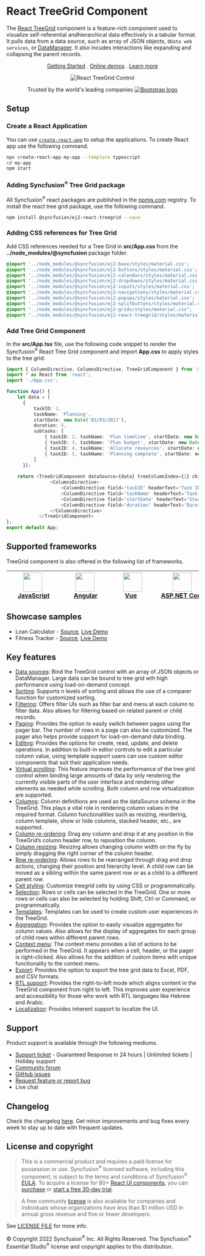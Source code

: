 # React TreeGrid Component

The [React TreeGrid](https://www.syncfusion.com/react-components/react-tree-grid?utm_source=npm&utm_medium=listing&utm_campaign=react-treegrid-npm) component is a feature-rich component used to visualize self-referential andhierarchical data effectively in a tabular format. It pulls data from a data source, such as array of JSON objects, `OData web services`, or [DataManager](https://ej2.syncfusion.com/react/documentation/data/data-binding/). It also incudes interactions like expanding and collapsing the parent records.

<p align="center">
  <a href="https://ej2.syncfusion.com/react/documentation/treegrid/getting-started/?utm_source=npm&utm_medium=listing&utm_campaign=react-treegrid-npm">Getting Started</a> . 
  <a href="https://ej2.syncfusion.com/react/demos/?utm_source=npm&utm_medium=listing&utm_campaign=react-treegrid-npm#/bootstrap5/treegrid/treegrid-overview">Online demos</a> . 
  <a href="https://www.syncfusion.com/react-components/react-tree-grid?utm_source=npm&utm_medium=listing&utm_campaign=react-treegrid-npm">Learn more</a>
</p>

<p align="center">
<img alt="React TreeGrid Control" src="https://raw.githubusercontent.com/SyncfusionExamples/nuget-img/master/react/react-treegrid.png"> </p>

<p align="center">
Trusted by the world's leading companies
  <a href="https://www.syncfusion.com">
    <img src="https://raw.githubusercontent.com/SyncfusionExamples/nuget-img/master/syncfusion/syncfusion-trusted-companies.webp" alt="Bootstrap logo">
  </a>
</p>

## Setup

### Create a React Application

You can use [`create-react-app`](https://github.com/facebookincubator/create-react-app) to setup the applications. To create React app use the following command.

```bash
npx create-react-app my-app --template typescript
cd my-app
npm start
```

### Adding Syncfusion<sup>®</sup> Tree Grid package

All Syncfusion<sup>®</sup> react packages are published in the [npmjs.com](https://www.npmjs.com/~syncfusionorg) registry. To install the react tree grid package, use the following command.

```bash
npm install @syncfusion/ej2-react-treegrid --save
```

### Adding CSS references for Tree Grid

Add CSS references needed for a Tree Grid in **src/App.css** from the **../node_modules/@syncfusion** package folder.

```css
@import '../node_modules/@syncfusion/ej2-base/styles/material.css';  
@import '../node_modules/@syncfusion/ej2-buttons/styles/material.css';  
@import '../node_modules/@syncfusion/ej2-calendars/styles/material.css';  
@import '../node_modules/@syncfusion/ej2-dropdowns/styles/material.css';  
@import '../node_modules/@syncfusion/ej2-inputs/styles/material.css';  
@import '../node_modules/@syncfusion/ej2-navigations/styles/material.css';
@import '../node_modules/@syncfusion/ej2-popups/styles/material.css';
@import '../node_modules/@syncfusion/ej2-splitbuttons/styles/material.css';
@import "../node_modules/@syncfusion/ej2-grids/styles/material.css";
@import "../node_modules/@syncfusion/ej2-react-treegrid/styles/material.css";
```

### Add Tree Grid Component

In the **src/App.tsx** file, use the following code snippet to render the Syncfusion<sup>®</sup> React Tree Grid component and import **App.css** to apply styles to the tree grid:

```typescript
import { ColumnDirective, ColumnsDirective, TreeGridComponent } from '@syncfusion/ej2-react-treegrid';
import * as React from 'react';
import './App.css';

function App() {
    let data = [
      {
          taskID: 1,
          taskName: 'Planning',
          startDate: new Date('02/03/2017'),
          duration: 5,
          subtasks: [
              { taskID: 2, taskName: 'Plan timeline', startDate: new Date('02/03/2017'), duration: 5 },
              { taskID: 3, taskName: 'Plan budget', startDate: new Date('02/03/2017'), duration: 5 },
              { taskID: 4, taskName: 'Allocate resources', startDate: new Date('02/03/2017'), duration: 5 },
              { taskID: 5, taskName: 'Planning complete', startDate: new Date('02/07/2017'), duration: 0 }
          ]
      }];
        
    return <TreeGridComponent dataSource={data} treeColumnIndex={1} childMapping= 'subtasks'>
                <ColumnsDirective>
                    <ColumnDirective field='taskID' headerText='Task ID' width='90' textAlign='Right'/>
                    <ColumnDirective field='taskName' headerText='Task Name' width='180'/>
                    <ColumnDirective field='startDate' headerText='Start Date' width='90' format='yMd' textAlign='Right' type='date'/>
                    <ColumnDirective field='duration' headerText='Duration' width='80' textAlign='Right'/>
                </ColumnsDirective>
            </TreeGridComponent>
};
export default App;

```

## Supported frameworks

TreeGrid component is also offered in the following list of frameworks.

| [<img src="https://ej2.syncfusion.com/github/images/js.svg" height="50" />](https://www.syncfusion.com/javascript-ui-controls?utm_medium=listing&utm_source=github)<br/>&nbsp;&nbsp;&nbsp;&nbsp;&nbsp;[JavaScript](https://www.syncfusion.com/javascript-ui-controls?utm_medium=listing&utm_source=github)&nbsp;&nbsp;&nbsp;&nbsp; | [<img src="https://ej2.syncfusion.com/github/images/angular.svg"  height="50" />](https://www.syncfusion.com/angular-components/?utm_medium=listing&utm_source=github)<br/>&nbsp;&nbsp;&nbsp;&nbsp;&nbsp;&nbsp;&nbsp;[Angular](https://www.syncfusion.com/angular-components/?utm_medium=listing&utm_source=github)&nbsp;&nbsp;&nbsp;&nbsp;&nbsp;&nbsp; | [<img src="https://ej2.syncfusion.com/github/images/vue.svg" height="50" />](https://www.syncfusion.com/vue-ui-components?utm_medium=listing&utm_source=github)<br/>&nbsp;&nbsp;&nbsp;&nbsp;&nbsp;&nbsp;&nbsp;[Vue](https://www.syncfusion.com/vue-ui-components?utm_medium=listing&utm_source=github)&nbsp;&nbsp;&nbsp;&nbsp;&nbsp;&nbsp;&nbsp;&nbsp;&nbsp; | [<img src="https://ej2.syncfusion.com/github/images/netcore.svg" height="50" />](https://www.syncfusion.com/aspnet-core-ui-controls?utm_medium=listing&utm_source=github)<br/>&nbsp;&nbsp;[ASP.NET&nbsp;Core](https://www.syncfusion.com/aspnet-core-ui-controls?utm_medium=listing&utm_source=github)&nbsp;&nbsp; | [<img src="https://ej2.syncfusion.com/github/images/netmvc.svg" height="50" />](https://www.syncfusion.com/aspnet-mvc-ui-controls?utm_medium=listing&utm_source=github)<br/>&nbsp;&nbsp;[ASP.NET&nbsp;MVC](https://www.syncfusion.com/aspnet-mvc-ui-controls?utm_medium=listing&utm_source=github)&nbsp;&nbsp; | 
| :-----: | :-----: | :-----: | :-----: | :-----: |

## Showcase samples

* Loan Calculator - [Source](https://github.com/syncfusion/ej2-showcase-react-loan-calculator), [Live Demo](https://ej2.syncfusion.com/showcase/react/loancalculator/?utm_source=npm&utm_medium=listing&utm_campaign=react-treegrid-npm#/default)
* Fitness Tracker - [Source](https://github.com/SyncfusionExamples/showcase-react-health-tracker-dashboard-demo), [Live Demo](https://ej2.syncfusion.com/showcase/react/fitness-tracker-app/)

## Key features

* [Data sources](https://ej2.syncfusion.com/react/demos/?utm_source=npm&utm_campaign=react-treegrid-npm#/bootstrap5/treegrid/localdata): Bind the TreeGrid control with an array of JSON objects or DataManager. Large data can be bound to tree grid wth high performance using load-on-demand concept.
* [Sorting](https://ej2.syncfusion.com/react/demos/?utm_source=npm&utm_campaign=react-treegrid-npm#/bootstrap5/treegrid/sorting): Supports n levels of sorting and allows the use of a comparer function for customized sorting.
* [Filtering](https://ej2.syncfusion.com/react/demos/?utm_source=npm&utm_campaign=react-treegrid-npm#/bootstrap5/treegrid/filter-menu): Offers filter UIs such as filter bar and menu at each column to filter data. Also allows for filtering based on related parent or child records.
* [Paging](https://ej2.syncfusion.com/react/demos/?utm_source=npm&utm_campaign=react-treegrid-npm#/bootstrap5/treegrid/pagingapi): Provides the option to easily switch between pages using the pager bar. The number of rows in a page can also be customized. The pager also helps provide support for load-on-demand data binding.
* [Editing](https://ej2.syncfusion.com/react/demos/?utm_source=npm&utm_campaign=react-treegrid-npm#/bootstrap5/treegrid/inline-editing): Provides the options for create, read, update, and delete operations. In addition to built-in editor controls to edit a particular column value, using template support users can use custom editor components that suit their application needs.
* [Virtual scrolling](https://ej2.syncfusion.com/react/demos/?utm_source=npm&utm_campaign=react-treegrid-npm#/bootstrap5/treegrid/virtualscrolling): This feature improves the performance of the tree grid control when binding large amounts of data by only rendering the currently visible parts of the user interface and rendering other elements as needed while scrolling. Both column and row virtualization are supported. 
* [Columns](https://ej2.syncfusion.com/react/demos/?utm_source=npm&utm_campaign=react-treegrid-npm#/bootstrap5/treegrid/columnformatting): Column definitions are used as the dataSource schema in the TreeGrid. This plays a vital role in rendering column values in the required format. Column functionalities such as resizing, reordering, column template, show or hide columns, stacked header, etc., are supported.
* [Column re-ordering](https://ej2.syncfusion.com/react/demos/?utm_source=npm&utm_campaign=react-treegrid-npm#/bootstrap5/treegrid/reorder): Drag any column and drop it at any position in the TreeGrid’s column header row, to reposition the column.
* [Column resizing](https://ej2.syncfusion.com/react/documentation/treegrid/columns/column-resizing/): Resizing allows changing column width on the fly by simply dragging the right corner of the column header.
* [Row re-ordering](https://ej2.syncfusion.com/react/demos/?utm_source=npm&utm_campaign=react-treegrid-npm#/bootstrap5/treegrid/drag-drop): Allows rows to be rearranged through drag and drop actions, changing their position and hierarchy level. A child row can be moved as a sibling within the same parent row or as a child to a different parent row.
* [Cell styling](https://ej2.syncfusion.com/react/demos/?utm_source=npm&utm_campaign=react-treegrid-npm#/bootstrap5/treegrid/conditionalformatting): Customize treegrid cells by using CSS or programmatically.
* [Selection](https://ej2.syncfusion.com/react/demos/?utm_source=npm&utm_campaign=react-treegrid-npm#/bootstrap5/treegrid/selectionapi): Rows or cells can be selected in the TreeGrid. One or more rows or cells can also be selected by holding Shift, Ctrl or Command, or programmatically.
* [Templates](https://ej2.syncfusion.com/react/demos/?utm_source=npm&utm_campaign=react-treegrid-npm#/bootstrap5/treegrid/columntemplate): Templates can be used to create custom user experiences in the TreeGrid.
* [Aggregation](https://ej2.syncfusion.com/react/demos/?utm_source=npm&utm_campaign=react-treegrid-npm#/bootstrap5/treegrid/aggregate-default): Provides the option to easily visualize aggregates for column values. Also allows for the display of aggregates for each group of child rows within different parent rows.
* [Context menu](https://ej2.syncfusion.com/react/demos/?utm_source=npm&utm_campaign=react-treegrid-npm#/bootstrap5/treegrid/contextmenu): The context menu provides a list of actions to be performed in the TreeGrid. It appears when a cell, header, or the pager is right-clicked. Also allows for the addition of custom items with unique functionality to the context menu.
* [Export](https://ej2.syncfusion.com/react/demos/?utm_source=npm&utm_campaign=react-treegrid-npm#/bootstrap5/treegrid/export): Provides the option to export the tree grid data to Excel, PDF, and CSV formats.
* [RTL support](https://ej2.syncfusion.com/react/documentation/treegrid/global-local/#right-to-left-rtl): Provides the right-to-left mode which aligns content in the TreeGrid component from right to left. This improves user experience and accessibility for those who work with RTL languages like Hebrew and Arabic.
* [Localization](https://ej2.syncfusion.com/react/documentation/treegrid/global-local/#localization): Provides inherent support to localize the UI.

## Support

Product support is available through the following mediums.

* [Support ticket](https://support.syncfusion.com/support/tickets/create) - Guaranteed Response in 24 hours | Unlimited tickets | Holiday support
* [Community forum](https://www.syncfusion.com/forums/react-js2?utm_source=npm&utm_medium=listing&utm_campaign=react-treegrid-npm)
* [GitHub issues](https://github.com/syncfusion/ej2-react-ui-components/issues/new)
* [Request feature or report bug](https://www.syncfusion.com/feedback/react?utm_source=npm&utm_medium=listing&utm_campaign=react-treegrid-npm)
* Live chat

## Changelog

Check the changelog [here](https://github.com/syncfusion/ej2-react-ui-components/blob/master/components/treegrid/CHANGELOG.md?utm_source=npm&utm_medium=listing&utm_campaign=react-treegrid-npm). Get minor improvements and bug fixes every week to stay up to date with frequent updates.

## License and copyright

> This is a commercial product and requires a paid license for possession or use. Syncfusion<sup>®</sup> licensed software, including this component, is subject to the terms and conditions of Syncfusion<sup>®</sup> [EULA](https://www.syncfusion.com/eula/es/). To acquire a license for 80+ [React UI components](https://www.syncfusion.com/react-components), you can [purchase](https://www.syncfusion.com/sales/products) or [start a free 30-day trial](https://www.syncfusion.com/account/manage-trials/start-trials).

> A free community [license](https://www.syncfusion.com/products/communitylicense) is also available for companies and individuals whose organizations have less than $1 million USD in annual gross revenue and five or fewer developers.

See [LICENSE FILE](https://github.com/syncfusion/ej2-react-ui-components/blob/master/license?utm_source=npm&utm_medium=listing&utm_campaign=react-treegrid-npm) for more info.

&copy; Copyright 2022 Syncfusion<sup>®</sup> Inc. All Rights Reserved. The Syncfusion<sup>®</sup> Essential Studio<sup>®</sup> license and copyright applies to this distribution.